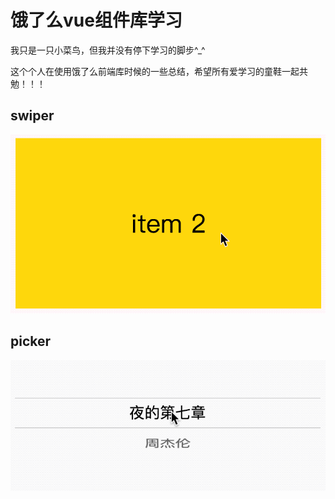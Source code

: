 # 饿了么vue组件库学习

我只是一只小菜鸟，但我并没有停下学习的脚步^_^

这个个人在使用饿了么前端库时候的一些总结，希望所有爱学习的童鞋一起共勉！！！

## swiper
![swiper](./shot/swiper.gif)

## picker
![picker](./shot/picker.gif)
